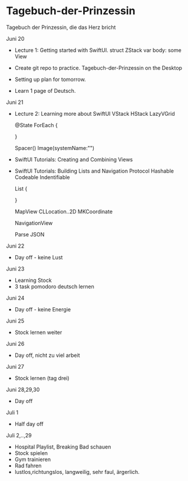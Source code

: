 # Tagebuch-der-Prinzessin

Tagebuch der Prinzessin, die das Herz bricht

Juni 20
- Lecture 1: Getting started with SwiftUI.
    struct
    ZStack
    var body: some View

- Create git repo to practice.
    Tagebuch-der-Prinzessin on the Desktop
- Setting up plan for tomorrow.
- Learn 1 page of Deutsch.

Juni 21
- Lecture 2: Learning more about SwiftUI
    VStack
    HStack
    LazyVGrid

    @State
    ForEach {

    }

    Spacer()
    Image(systemName:"")

- SwiftUI Tutorials: Creating and Combining Views
- SwiftUI Tutorials: Building Lists and Navigation
  Protocol
    Hashable
    Codeable
    Indentifiable

  List {

  }

  MapView
    CLLocation..2D
    MKCoordinate

  NavigationView

  Parse JSON

Juni 22

  - Day off - keine Lust

Juni 23

  - Learning Stock
  - 3 task pomodoro deutsch lernen

Juni 24

  - Day off - keine Energie

Juni 25

  - Stock lernen weiter

Juni 26

  - Day off, nicht zu viel arbeit

Juni 27

 - Stock lernen (tag drei)

 Juni 28,29,30

 - Day off

 Juli 1

 - Half day off

 Juli 2,..,29

 - Hospital Playlist, Breaking Bad schauen
 - Stock spielen
 - Gym trainieren
 - Rad fahren
 - lustlos,richtungslos, langweilig, sehr faul, ärgerlich.
